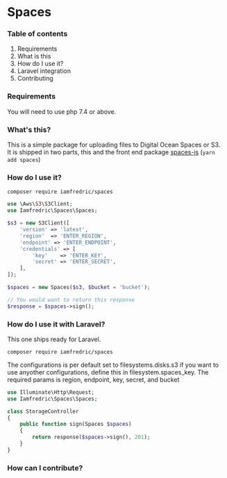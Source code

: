 # Spaces

### Table of contents 
1. Requirements
1. What is this
1. How do I use it?
1. Laravel integration 
1. Contributing

### Requirements
You will need to use php 7.4 or above. 
 
### What's this?
This is a simple package for uploading files to Digital Ocean Spaces or S3.  
It is shipped in two parts, this and the front end package [spaces-js](https://github.com/iamfredric/spaces-js) (```yarn add spaces```) 

### How do I use it?
```
composer require iamfredric/spaces
```

```php
use \Aws\S3\S3Client;
use Iamfredric\Spaces\Spaces;

$s3 = new S3Client([
    'version' => 'latest',
    'region'  => 'ENTER_REGION',
    'endpoint' => 'ENTER_ENDPOINT',
    'credentials' => [
        'key'    => 'ENTER_KEY',
        'secret' => 'ENTER_SECRET',
    ],
]);

$spaces = new Spaces($s3, $bucket = 'bucket');

// You would want to return this response
$response = $spaces->sign();
```

### How do I use it with Laravel?
This one ships ready for Laravel. 

```
composer require iamfredric/spaces
```

The configurations is per default set to filesystems.disks.s3 if you want to use anyother configurations, define this in filesystem.spaces_key. 
The required params is region, endpoint, key, secret, and bucket

```php
use Illuminate\Http\Request;
use Iamfredric\Spaces\Spaces;

class StorageController
{
    public function sign(Spaces $spaces)
    {
        return response($spaces->sign(), 201);
    }
}
```

### How can I contribute?
